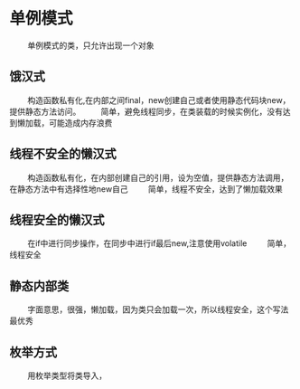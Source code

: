 
# 单例模式
&emsp;&emsp; 单例模式的类，只允许出现一个对象

## 饿汉式
&emsp;&emsp; 构造函数私有化,在内部之间final，new创建自己或者使用静态代码块new，提供静态方法访问。
&emsp;&emsp; 简单，避免线程同步，在类装载的时候实例化，没有达到懒加载，可能造成内存浪费

## 线程不安全的懒汉式
&emsp;&emsp; 构造函数私有化，在内部创建自己的引用，设为空值，提供静态方法调用，在静态方法中有选择性地new自己
&emsp;&emsp; 简单，线程不安全，达到了懒加载效果

## 线程安全的懒汉式
&emsp;&emsp; 在if中进行同步操作，在同步中进行if最后new,注意使用volatile
&emsp;&emsp; 简单，线程安全

<!---more-->

## 静态内部类
&emsp;&emsp; 字面意思，很强，懒加载，因为类只会加载一次，所以线程安全，这个写法最优秀

## 枚举方式
&emsp;&emsp; 用枚举类型将类导入，



